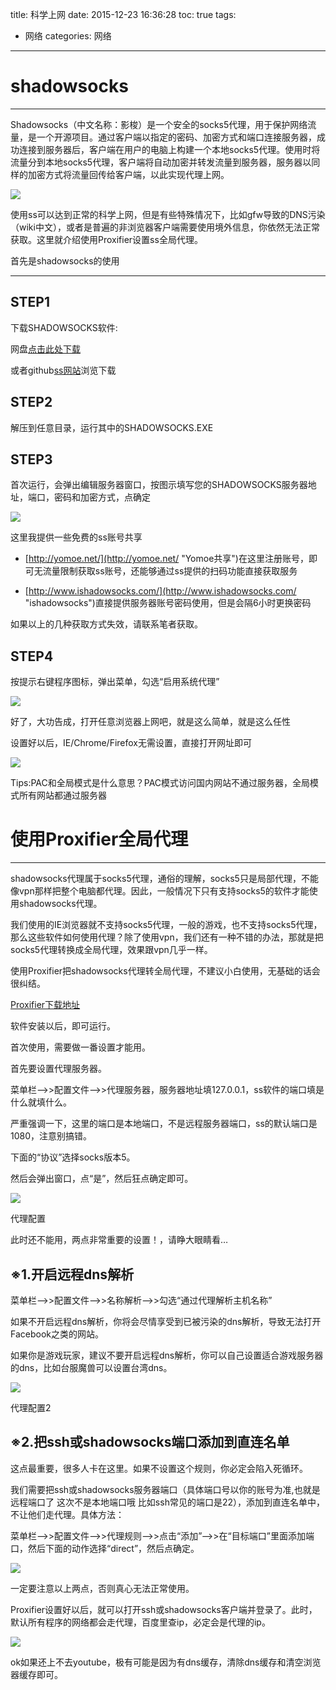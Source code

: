 title: 科学上网
date: 2015-12-23 16:36:28
toc: true
tags: 
- 网络
categories: 网络
---
# shadowsocks #

----------

Shadowsocks（中文名称：影梭）是一个安全的socks5代理，用于保护网络流量，是一个开源项目。通过客户端以指定的密码、加密方式和端口连接服务器，成功连接到服务器后，客户端在用户的电脑上构建一个本地socks5代理。使用时将流量分到本地socks5代理，客户端将自动加密并转发流量到服务器，服务器以同样的加密方式将流量回传给客户端，以此实现代理上网。

![](http://7xowaa.com1.z0.glb.clouddn.com/chatu_ss.jpg)

<!--more-->

使用ss可以达到正常的科学上网，但是有些特殊情况下，比如gfw导致的DNS污染（wiki中文），或者是普遍的非浏览器客户端需要使用境外信息，你依然无法正常获取。这里就介绍使用Proxifier设置ss全局代理。

首先是shadowsocks的使用

----------
## STEP1 ##

下载SHADOWSOCKS软件:

网盘[点击此处下载](http://pan.baidu.com/s/1c05CZT2)

或者github[ss网站](https://shadowsocks.org/en/download/clients.html)浏览下载

## STEP2 ##

解压到任意目录，运行其中的SHADOWSOCKS.EXE

## STEP3 ##

首次运行，会弹出编辑服务器窗口，按图示填写您的SHADOWSOCKS服务器地址，端口，密码和加密方式，点确定

![](http://www.ishadowsocks.com/img/tutorials/windows_shadowsocks_02.png)  

这里我提供一些免费的ss账号共享  

- [http://yomoe.net/](http://yomoe.net/ "Yomoe共享")在这里注册账号，即可无流量限制获取ss账号，还能够通过ss提供的扫码功能直接获取服务

- [http://www.ishadowsocks.com/](http://www.ishadowsocks.com/ "ishadowsocks")直接提供服务器账号密码使用，但是会隔6小时更换密码

如果以上的几种获取方式失效，请联系笔者获取。

## STEP4 ##

按提示右键程序图标，弹出菜单，勾选“启用系统代理”

![](http://www.ishadowsocks.com/img/tutorials/windows_shadowsocks_04.png)

好了，大功告成，打开任意浏览器上网吧，就是这么简单，就是这么任性

设置好以后，IE/Chrome/Firefox无需设置，直接打开网址即可

![](http://www.ishadowsocks.com/img/tutorials/windows_shadowsocks_05.png)

Tips:PAC和全局模式是什么意思？PAC模式访问国内网站不通过服务器，全局模式所有网站都通过服务器


# 使用Proxifier全局代理 #
----------

shadowsocks代理属于socks5代理，通俗的理解，socks5只是局部代理，不能像vpn那样把整个电脑都代理。因此，一般情况下只有支持socks5的软件才能使用shadowsocks代理。

我们使用的IE浏览器就不支持socks5代理，一般的游戏，也不支持socks5代理，那么这些软件如何使用代理？除了使用vpn，我们还有一种不错的办法，那就是把socks5代理转换成全局代理，效果跟vpn几乎一样。

使用Proxifier把shadowsocks代理转全局代理，不建议小白使用，无基础的话会很纠结。

[Proxifier下载地址](http://6.xp510.com:801/xp2011/Proxifier.rar)

软件安装以后，即可运行。

首次使用，需要做一番设置才能用。

首先要设置代理服务器。

菜单栏–>>配置文件–>>代理服务器，服务器地址填127.0.0.1，ss软件的端口填是什么就填什么。

严重强调一下，这里的端口是本地端口，不是远程服务器端口，ss的默认端口是1080，注意别搞错。

下面的“协议”选择socks版本5。

然后会弹出窗口，点“是”，然后狂点确定即可。

![](http://www.dingziblog.com/wp-content/uploads/2015/05/%E4%BB%A3%E7%90%86%E9%85%8D%E7%BD%AE.jpg)

代理配置

此时还不能用，两点非常重要的设置！，请睁大眼睛看…

## ※1.开启远程dns解析 ##

菜单栏–>>配置文件–>>名称解析–>>勾选“通过代理解析主机名称”

如果不开启远程dns解析，你将会尽情享受到已被污染的dns解析，导致无法打开Facebook之类的网站。

如果你是游戏玩家，建议不要开启远程dns解析，你可以自己设置适合游戏服务器的dns，比如台服魔兽可以设置台湾dns。

![](http://www.dingziblog.com/wp-content/uploads/2015/05/%E4%BB%A3%E7%90%86%E9%85%8D%E7%BD%AE2.jpg)

代理配置2

## ※2.把ssh或shadowsocks端口添加到直连名单 ##

这点最重要，很多人卡在这里。如果不设置这个规则，你必定会陷入死循环。

我们需要把ssh或shadowsocks服务器端口（具体端口号以你的账号为准,也就是远程端口了  这次不是本地端口哦  比如ssh常见的端口是22），添加到直连名单中，不让他们走代理。具体方法：

菜单栏–>>配置文件–>>代理规则–>>点击“添加”–>>在“目标端口”里面添加端口，然后下面的动作选择“direct”，然后点确定。

![](http://www.dingziblog.com/wp-content/uploads/2015/05/%E4%BB%A3%E7%90%86%E9%85%8D%E7%BD%AE3.jpg)
 
 
一定要注意以上两点，否则真心无法正常使用。

Proxifier设置好以后，就可以打开ssh或shadowsocks客户端并登录了。此时，默认所有程序的网络都会走代理，百度里查ip，必定会是代理的ip。

![](http://www.dingziblog.com/wp-content/uploads/2015/05/ok.jpg)

ok如果还上不去youtube，极有可能是因为有dns缓存，清除dns缓存和清空浏览器缓存即可。